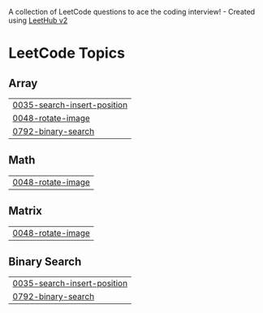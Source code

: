 A collection of LeetCode questions to ace the coding interview! - Created using [LeetHub v2](https://github.com/arunbhardwaj/LeetHub-2.0)
<!---LeetCode Topics Start-->
# LeetCode Topics
## Array
|  |
| ------- |
| [0035-search-insert-position](https://github.com/mansisharma31/DSA/tree/master/0035-search-insert-position) |
| [0048-rotate-image](https://github.com/mansisharma31/DSA/tree/master/0048-rotate-image) |
| [0792-binary-search](https://github.com/mansisharma31/DSA/tree/master/0792-binary-search) |
## Math
|  |
| ------- |
| [0048-rotate-image](https://github.com/mansisharma31/DSA/tree/master/0048-rotate-image) |
## Matrix
|  |
| ------- |
| [0048-rotate-image](https://github.com/mansisharma31/DSA/tree/master/0048-rotate-image) |
## Binary Search
|  |
| ------- |
| [0035-search-insert-position](https://github.com/mansisharma31/DSA/tree/master/0035-search-insert-position) |
| [0792-binary-search](https://github.com/mansisharma31/DSA/tree/master/0792-binary-search) |
<!---LeetCode Topics End-->